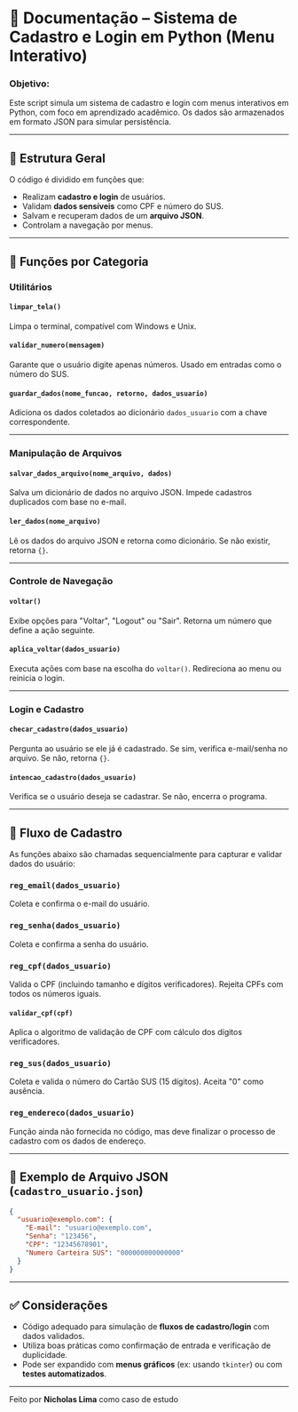 # 📘 Documentação – Sistema de Cadastro e Login em Python (Menu Interativo)

### Objetivo:
Este script simula um sistema de cadastro e login com menus interativos em Python, com foco em aprendizado acadêmico. Os dados são armazenados em formato JSON para simular persistência.

---

## 🔧 Estrutura Geral

O código é dividido em funções que:

- Realizam **cadastro e login** de usuários.
- Validam **dados sensíveis** como CPF e número do SUS.
- Salvam e recuperam dados de um **arquivo JSON**.
- Controlam a navegação por menus.

---

## 📂 Funções por Categoria

### Utilitários

#### `limpar_tela()`
Limpa o terminal, compatível com Windows e Unix.

#### `validar_numero(mensagem)`
Garante que o usuário digite apenas números. Usado em entradas como o número do SUS.

#### `guardar_dados(nome_funcao, retorno, dados_usuario)`
Adiciona os dados coletados ao dicionário `dados_usuario` com a chave correspondente.

---

### Manipulação de Arquivos

#### `salvar_dados_arquivo(nome_arquivo, dados)`
Salva um dicionário de dados no arquivo JSON. Impede cadastros duplicados com base no e-mail.

#### `ler_dados(nome_arquivo)`
Lê os dados do arquivo JSON e retorna como dicionário. Se não existir, retorna `{}`.

---

### Controle de Navegação

#### `voltar()`
Exibe opções para "Voltar", "Logout" ou "Sair". Retorna um número que define a ação seguinte.

#### `aplica_voltar(dados_usuario)`
Executa ações com base na escolha do `voltar()`. Redireciona ao menu ou reinicia o login.

---

### Login e Cadastro

#### `checar_cadastro(dados_usuario)`
Pergunta ao usuário se ele já é cadastrado. Se sim, verifica e-mail/senha no arquivo. Se não, retorna `{}`.

#### `intencao_cadastro(dados_usuario)`
Verifica se o usuário deseja se cadastrar. Se não, encerra o programa.

---

## 🧾 Fluxo de Cadastro

As funções abaixo são chamadas sequencialmente para capturar e validar dados do usuário:

### `reg_email(dados_usuario)`
Coleta e confirma o e-mail do usuário.

### `reg_senha(dados_usuario)`
Coleta e confirma a senha do usuário.

### `reg_cpf(dados_usuario)`
Valida o CPF (incluindo tamanho e dígitos verificadores). Rejeita CPFs com todos os números iguais.

#### `validar_cpf(cpf)`
Aplica o algoritmo de validação de CPF com cálculo dos dígitos verificadores.

### `reg_sus(dados_usuario)`
Coleta e valida o número do Cartão SUS (15 dígitos). Aceita "0" como ausência.

### `reg_endereco(dados_usuario)`
Função ainda não fornecida no código, mas deve finalizar o processo de cadastro com os dados de endereço.

---

## 📁 Exemplo de Arquivo JSON (`cadastro_usuario.json`)

```json
{
  "usuario@exemplo.com": {
    "E-mail": "usuario@exemplo.com",
    "Senha": "123456",
    "CPF": "12345678901",
    "Numero Carteira SUS": "000000000000000"
  }
}
```

---

## ✅ Considerações

- Código adequado para simulação de **fluxos de cadastro/login** com dados validados.
- Utiliza boas práticas como confirmação de entrada e verificação de duplicidade.
- Pode ser expandido com **menus gráficos** (ex: usando `tkinter`) ou com **testes automatizados**.

---
Feito por **Nicholas Lima** como caso de estudo

